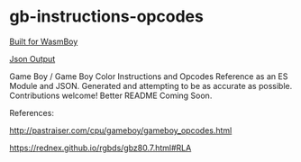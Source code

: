 # gb-instructions-opcodes

[Built for WasmBoy](https://github.com/torch2424/wasmboy)

[Json Output](https://torch2424.github.io/gb-instructions-opcodes/)

Game Boy / Game Boy Color Instructions and Opcodes Reference as an ES Module and JSON. Generated and attempting to be as accurate as possible. Contributions welcome! Better README Coming Soon.

References:

http://pastraiser.com/cpu/gameboy/gameboy_opcodes.html

https://rednex.github.io/rgbds/gbz80.7.html#RLA
